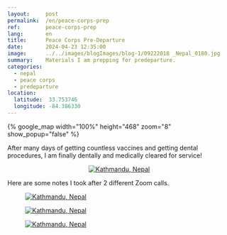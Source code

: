 ```yaml
---
layout:     post
permalink:  /en/peace-corps-prep
ref:        peace-corps-prep
lang:       en
title:      Peace Corps Pre-Departure
date:       2024-04-23 12:35:00
image:      ../../images/blogImages/blog-1/09222018 _Nepal_0180.jpg
summary:    Materials I am prepping for predeparture.
categories:
  - nepal
  - peace corps
  - predeparture
location:
  latitude:  33.753746
  longitude: -84.386330
---
```

{% google_map width="100%" height="468" zoom="8" show_popup="false" %}

<section class="text-block">
  After many days of getting countless vaccines and getting dental procedures, I am finally dentally and medically cleared for service!
</section>

<section class="image-gallery" itemscope itemtype="http://schema.org/ImageGallery">
  <div style="text-align: center;">
    <figure itemprop="associatedMedia" itemscope itemtype="http://schema.org/ImageObject">
      <a href="../../images/blogImages/blog-1/medical_clearance.png" itemprop="contentUrl" data-size="2004x3000">
        <img src="/images/bg.png" data-src="../../images/blogImages/blog-1/medical_clearance.png" width="auto" height="auto" itemprop="thumbnail" alt="Kathmandu, Nepal" />
      </a>
    </figure>
  </div>
</section>

<section class="text-block">
  Here are some notes I took after 2 different Zoom calls. 
</section>

<section class="image-gallery" itemscope="" itemtype="http://schema.org/ImageGallery">
  <figure itemprop="associatedMedia" itemscope="" itemtype="http://schema.org/ImageObject">
    <a href="../../images/blogImages/blog-1/peaceCorpsNotes_1.jpg" itemprop="contentUrl" data-size="2004x3000">
        <img src="/images/bg.png" data-src="../../images/blogImages/blog-1/peaceCorpsNotes_1.jpg" width="auto" height="auto" itemprop="thumbnail" alt="Kathmandu, Nepal" />
      </a>
  </figure>
  <figure itemprop="associatedMedia" itemscope="" itemtype="http://schema.org/ImageObject">
    <a href="../../images/blogImages/blog-1/peaceCorpsNotes_2.jpg" itemprop="contentUrl" data-size="2004x3000">
        <img src="/images/bg.png" data-src="../../images/blogImages/blog-1/peaceCorpsNotes_2.jpg" width="auto" height="auto" itemprop="thumbnail" alt="Kathmandu, Nepal" />
      </a>
  </figure>
  <figure itemprop="associatedMedia" itemscope="" itemtype="http://schema.org/ImageObject">
    <a href="../../images/blogImages/blog-1/peaceCorpsNotes_3.jpg" itemprop="contentUrl" data-size="2004x3000">
        <img src="/images/bg.png" data-src="../../images/blogImages/blog-1/peaceCorpsNotes_3.jpg" width="auto" height="auto" itemprop="thumbnail" alt="Kathmandu, Nepal" />
      </a>
  </figure>
</section>